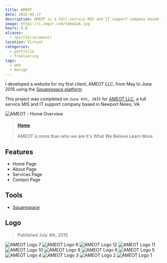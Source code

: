 ```yaml
---
title: AMEOT
date: 2015-05-17
description: AMEOT is a full-service MIS and IT support company based in Newport News, VA. 🌐
image: https://i.imgur.com/tQeq2w6.jpg
hours: 8.0
aliases:
  - /portfolio/ameot/
location: Virtual
categories:
  - portfolio
  - freelancing
tags:
  - web
  - design
---
```


I developed a website for my first client, AMEOT LLC, from May to June 2015 using the [Squarespace platform](https://squarespace.com "Squarespace").

This project was completed on `June 4th, 2015` for [AMEOT LLC](https://www.ameot.com "AMEOT"), a full service MIS and IT support company based in Newport News, VA.

![AMEOT - Home Overview](https://i.imgur.com/EcU748N.png)

<blockquote class="embedly-card"><h4><a href="https://www.ameot.com">Home</a></h4><p>AMEOT is more than who we are It's What We Believe Learn More</p></blockquote>
<script async src="//cdn.embedly.com/widgets/platform.js" charset="UTF-8"></script>

## Features

- Home Page
- About Page
- Services Page
- Contact Page

## Tools

- [Squarespace](https://www.squarespace.com/ "Squarespace")

## Logo

> Published July 4th, 2015

![AMEOT Logo 7](https://i.imgur.com/tQeq2w6.jpg)
![AMEOT Logo 9](https://i.imgur.com/elkGlM9.jpg)
![AMEOT Logo 12](https://i.imgur.com/s0dF6uq.jpg)
![AMEOT Logo 11](https://i.imgur.com/2WVPlcZ.jpg)
![AMEOT Logo 10](https://i.imgur.com/wVDeDZe.jpg)
![AMEOT Logo 8](https://i.imgur.com/rQohltw.jpg)
![AMEOT Logo 6](https://i.imgur.com/q65VD32.jpg)
![AMEOT Logo 5](https://i.imgur.com/YdtY2Z9.jpg)
![AMEOT Logo 4](https://i.imgur.com/YhDuDBK.jpg)
![AMEOT Logo 3](https://i.imgur.com/P37zIpF.jpg)
![AMEOT Logo 2](https://i.imgur.com/Ns8JBfA.jpg)
![AMEOT Logo 1](https://i.imgur.com/o2bOavP.jpg)
